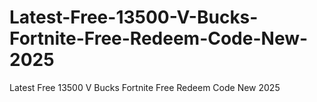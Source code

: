 # Latest-Free-13500-V-Bucks-Fortnite-Free-Redeem-Code-New-2025
Latest Free 13500 V Bucks Fortnite Free Redeem Code New 2025

